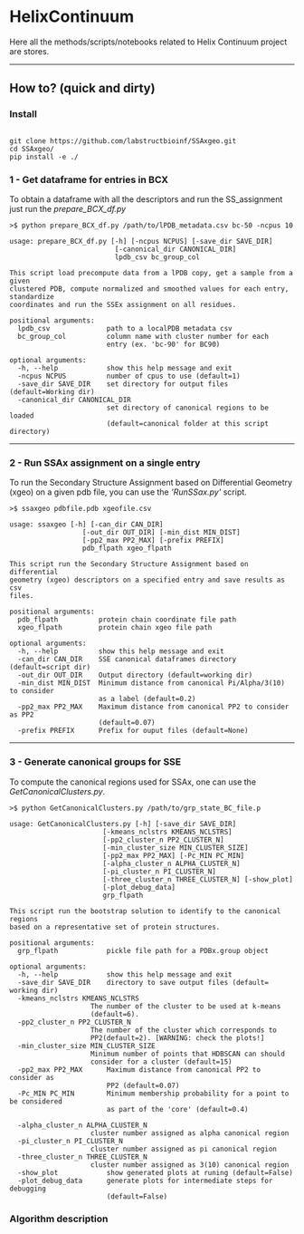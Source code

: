 # HelixContinuum

Here all the methods/scripts/notebooks related to Helix Continuum project are stores.

---

## How to? (quick and dirty)

### Install

```{bash}

git clone https://github.com/labstructbioinf/SSAxgeo.git
cd SSAxgeo/
pip install -e ./
```


### 1 - Get dataframe for entries in BCX
To obtain a dataframe with all the descriptors and run the SS_assignment just run the _prepare_BCX_df.py_
```{bash}
>$ python prepare_BCX_df.py /path/to/lPDB_metadata.csv bc-50 -ncpus 10
```

    usage: prepare_BCX_df.py [-h] [-ncpus NCPUS] [-save_dir SAVE_DIR]
                              [-canonical_dir CANONICAL_DIR]
                              lpdb_csv bc_group_col

    This script load precompute data from a lPDB copy, get a sample from a given
    clustered PDB, compute normalized and smoothed values for each entry, standardize
    coordinates and run the SSEx assignment on all residues.

    positional arguments:
      lpdb_csv              path to a localPDB metadata csv
      bc_group_col          column name with cluster number for each
                            entry (ex. 'bc-90' for BC90)

    optional arguments:
      -h, --help            show this help message and exit
      -ncpus NCPUS          number of cpus to use (default=1)
      -save_dir SAVE_DIR    set directory for output files (default=Working dir)
      -canonical_dir CANONICAL_DIR
                            set directory of canonical regions to be loaded
                            (default=canonical folder at this script directory)


----
### 2 - Run SSAx assignment on a single entry
To run the Secondary Structure Assignment based on Differential Geometry (xgeo) on a given pdb file, you can use the _'RunSSax.py'_ script.


```{bash}
>$ ssaxgeo pdbfile.pdb xgeofile.csv
```

    usage: ssaxgeo [-h] [-can_dir CAN_DIR]
                      [-out_dir OUT_DIR] [-min_dist MIN_DIST]
                      [-pp2_max PP2_MAX] [-prefix PREFIX]
                      pdb_flpath xgeo_flpath

    This script run the Secondary Structure Assignment based on differential
    geometry (xgeo) descriptors on a specified entry and save results as csv
    files.

    positional arguments:
      pdb_flpath          protein chain coordinate file path
      xgeo_flpath         protein chain xgeo file path

    optional arguments:
      -h, --help          show this help message and exit
      -can_dir CAN_DIR    SSE canonical dataframes directory (default=script dir)
      -out_dir OUT_DIR    Output directory (default=working dir)
      -min_dist MIN_DIST  Minimum distance from canonical Pi/Alpha/3(10) to consider
                          as a label (default=0.2)
      -pp2_max PP2_MAX    Maximum distance from canonical PP2 to consider as PP2
                          (default=0.07)
      -prefix PREFIX      Prefix for ouput files (default=None)
---
### 3 - Generate canonical groups for SSE
To compute the canonical regions used for SSAx, one can use the _GetCanonicalClusters.py_.
```{bash}
>$ python GetCanonicalClusters.py /path/to/grp_state_BC_file.p
```

    usage: GetCanonicalClusters.py [-h] [-save_dir SAVE_DIR]
                           [-kmeans_nclstrs KMEANS_NCLSTRS]
                           [-pp2_cluster_n PP2_CLUSTER_N]
                           [-min_cluster_size MIN_CLUSTER_SIZE]
                           [-pp2_max PP2_MAX] [-Pc_MIN PC_MIN]
                           [-alpha_cluster_n ALPHA_CLUSTER_N]
                           [-pi_cluster_n PI_CLUSTER_N]
                           [-three_cluster_n THREE_CLUSTER_N] [-show_plot]
                           [-plot_debug_data]
                           grp_flpath

    This script run the bootstrap solution to identify to the canonical regions
    based on a representative set of protein structures.

    positional arguments:
      grp_flpath            pickle file path for a PDBx.group object

    optional arguments:
      -h, --help            show this help message and exit
      -save_dir SAVE_DIR    directory to save output files (default= working dir)
      -kmeans_nclstrs KMEANS_NCLSTRS
                        The number of the cluster to be used at k-means
                        (default=6).
      -pp2_cluster_n PP2_CLUSTER_N
                        The number of the cluster which corresponds to
                        PP2(default=2). [WARNING: check the plots!]
      -min_cluster_size MIN_CLUSTER_SIZE
                        Minimum number of points that HDBSCAN can should
                        consider for a cluster (default=15)
      -pp2_max PP2_MAX      Maximum distance from canonical PP2 to consider as
                            PP2 (default=0.07)
      -Pc_MIN PC_MIN        Minimum membership probability for a point to be considered
                            as part of the 'core' (default=0.4)

      -alpha_cluster_n ALPHA_CLUSTER_N
                        cluster number assigned as alpha canonical region
      -pi_cluster_n PI_CLUSTER_N
                        cluster number assigned as pi canonical region
      -three_cluster_n THREE_CLUSTER_N
                        cluster number assigned as 3(10) canonical region
      -show_plot            show generated plots at runing (default=False)
      -plot_debug_data      generate plots for intermediate steps for debugging
                            (default=False)

### Algorithm description
